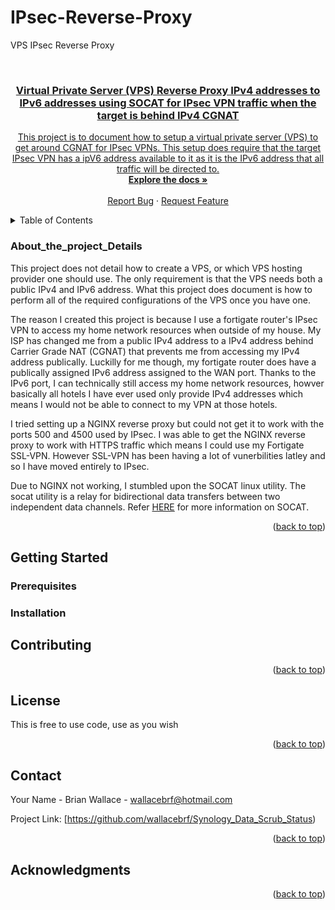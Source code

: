 # IPsec-Reverse-Proxy
VPS IPsec Reverse Proxy
<div id="top"></div>



<!-- PROJECT LOGO -->
<br />
<div align="center">
  <a href="https://github.com/wallacebrf/IPsec-Reverse-Proxy">

<h3 align="center">Virtual Private Server (VPS) Reverse Proxy IPv4 addresses to IPv6 addresses using SOCAT for IPsec VPN traffic when the target is behind IPv4 CGNAT</h3>

  <p align="center">
    This project is to document how to setup a virtual private server (VPS) to get around CGNAT for IPsec VPNs. This setup does require that the target IPsec VPN has a ipV6 address available to it as it is the IPv6 address that all traffic will be directed to. 
    <br />
    <a href="https://github.com/wallacebrf/IPsec-Reverse-Proxy"><strong>Explore the docs »</strong></a>
    <br />
    <br />
    <a href="https://github.com/wallacebrf/IPsec-Reverse-Proxy/issues">Report Bug</a>
    ·
    <a href="https://github.com/wallacebrf/IPsec-Reverse-Proxy/issues">Request Feature</a>
  </p>
</div>



<!-- TABLE OF CONTENTS -->
<details>
  <summary>Table of Contents</summary>
  <ol>
    <li>
      <a href="#About_the_project_Details">About The Project</a>
      <ul>
        <li><a href="#built-with">Built With</a></li>
      </ul>
    </li>
    <li>
      <a href="#getting-started">Getting Started</a>
      <ul>
        <li><a href="#prerequisites">Prerequisites</a></li>
        <li><a href="#installation">Installation</a></li>
      </ul>
    </li>
    <li><a href="#usage">Usage</a></li>
    <li><a href="#roadmap">Road map</a></li>
    <li><a href="#contributing">Contributing</a></li>
    <li><a href="#license">License</a></li>
    <li><a href="#contact">Contact</a></li>
    <li><a href="#acknowledgments">Acknowledgments</a></li>
  </ol>
</details>



<!-- ABOUT THE PROJECT -->
### About_the_project_Details

This project does not detail how to create a VPS, or which VPS hosting provider one should use. The only requirement is that the VPS needs both a public IPv4 and IPv6 address. What this project does document is how to perform all of the required configurations of the VPS once you have one. 

The reason I created this project is because I use a fortigate router's IPsec VPN to access my home network resources when outside of my house. My ISP has changed me from a public IPv4 address to a IPv4 address behind Carrier Grade NAT (CGNAT) that prevents me from accessing my IPv4 address publically. Luckilly for me though, my fortigate router does have a publically assigned IPv6 address assigned to the WAN port. 
Thanks to the IPv6 port, I can technically still access my home network resources, howver basically all hotels I have ever used only provide IPv4 addresses which means I would not be able to connect to my VPN at those hotels. 

I tried setting up a NGINX reverse proxy but could not get it to work with the ports 500 and 4500 used by IPsec. I was able to get the NGINX reverse proxy to work with HTTPS traffic which means I could use my Fortigate SSL-VPN. However SSL-VPN has been having a lot of vunerbilities latley and so I have moved entirely to IPsec. 

Due to NGINX not working, I stumbled upon the SOCAT linux utility. The socat utility is a relay for bidirectional data transfers between two independent data channels. Refer <a href="https://www.redhat.com/sysadmin/getting-started-socat">HERE</a> for more information on SOCAT. 

<p align="right">(<a href="#top">back to top</a>)</p>



<!-- GETTING STARTED -->
## Getting Started



### Prerequisites



### Installation





<!-- CONTRIBUTING -->
## Contributing

<p align="right">(<a href="#top">back to top</a>)</p>



<!-- LICENSE -->
## License

This is free to use code, use as you wish

<p align="right">(<a href="#top">back to top</a>)</p>



<!-- CONTACT -->
## Contact

Your Name - Brian Wallace - wallacebrf@hotmail.com

Project Link: [https://github.com/wallacebrf/Synology_Data_Scrub_Status)

<p align="right">(<a href="#top">back to top</a>)</p>



<!-- ACKNOWLEDGMENTS -->
## Acknowledgments



<p align="right">(<a href="#top">back to top</a>)</p>
